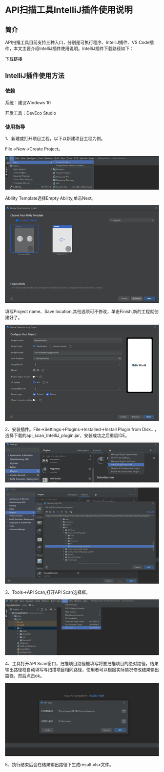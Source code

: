# API扫描工具IntelliJ插件使用说明

## 简介

API扫描工具目前支持三种入口，分别是可执行程序、IntelliJ插件、VS Code插件，本文主要介绍IntelliJ插件使用说明。IntelliJ插件下载路径如下：

[下载链接](暂无)               

## IntelliJ插件使用方法

### 依赖

系统：建议Windows 10

开发工具：DevEco Studio

### 使用指导

1、新建或打开项目工程，以下以新建项目工程为例。

File->New->Create Project。

![](../../figures/DevEco_step_newFile.png)

Ability Template选择Empty Ability,单击Next。

![](../../figures/DevEco_step_firstNext.png)

填写Project name、Save location,其他选项可不修改，单击Finish,新的工程就创建好了。

![](../../figures/DevEco_step_finish.png)

2、安装插件。File->Settings->Plugins->Installed->Install Plugin from Disk...，选择下载的api_scan_IntelliJ_plugin.jar，安装成功之后重启IDE。

![](../../figures/DevEco_step_pluginsOk.png)

![](../../figures/DevEco_step_apiPlugins.png)

3、Tools->API Scan,打开API Scan选择框。

![](../../figures/DevEco_step_apiscan.png)

4、工具打开API Scan窗口，扫描项目路径框填写将要扫描项目的绝对路径，结果输出路径框自动填写与扫描项目相同路径，使用者可以根据实际情况修改结果输出路径，然后点击ok。

![](../../figures/DevEco_step_api_ok.png)

5、执行结束后会在结果输出路径下生成result.xlsx文件。